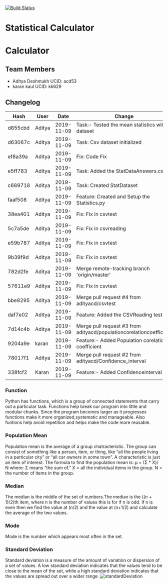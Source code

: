 [![Build Status](https://travis-ci.org/adityacd/StatisticalCalculator.svg?branch=master)](https://travis-ci.org/adityacd/StatisticalCalculator)

# Statistical Calculator

# Calculator

## Team Members
* Aditya Deshmukh UCID: acd53
* karan kaul UCID: kk629

## Changelog
|Hash|User       |Date |Change
|-------|------ |----------|-------------------------------------------------------------------------------------------|
|d855cbd|Aditya|2019-11-09|Task:- Tested the mean statistics with dataset                                             |
|d63067c|Aditya|2019-11-09|Task: Csv dataset initialized                                                              |
|ef8a39a|Aditya|2019-11-09|Fix: Code Fix                                                                              |
|e5ff783|Aditya|2019-11-09|Task: Added the StatDataAnswers.csv                                                        |
|c689718|Aditya|2019-11-09|Task: Created StatDataset                                                                  |
|faaf508|Aditya|2019-11-09|Feature: Created and Setup the Statistics.py                                               |
|38ea401|Aditya|2019-11-09|Fix: Fix in csvtest                                                                        |
|5c7a5de|Aditya|2019-11-09|Fix: Fix in csvreading                                                                     |
|e59b787|Aditya|2019-11-09|Fix: Fix in csvtest                                                                        |
|9b39f9d|Aditya|2019-11-09|Fix: Fix in csvtest                                                                        |
|782d2fe|Aditya|2019-11-09|Merge remote-tracking branch 'origin/master'                                               |
|57611e9|Aditya|2019-11-09|Fix: Fix in csvtest                                                                        |
|bbe8295|Aditya|2019-11-09|Merge pull request #4 from adityacd/csvtest                                                |
|daf7e02|Aditya|2019-11-09|Feature: Added the CSVReading test                                                         |
|7d14c4b|Aditya|2019-11-09|Merge pull request #3 from adityacd/populationcorelationcoefficient                        |
|9204a9e|karan |2019-11-09 |Feature:- Added Population corelation coefficient                                          |
|78017f1|Aditya|2019-11-09 |Merge pull request #2 from adityacd/Confidence_interval                                   |
|338fcf2|Karan|2019-11-09  |Feature:- Added Confidenceinterval                                                        |

### Function 
Python has functions, which is a group of connected statements that carry out a particular task. Functions help break our program into little and modular chunks. Since the program becomes  larger as it progresses functions make it more organized,systematic and manageable. Also funtions help avoid repetition and helps make the code more reusable. 

### Population Mean
Population mean is the average of a group chatracteristic. The group can consist of something like  a person, item, or thing, like “all the people living in a particular city” or “all car owners in some town”. A characteristic is just an item of interest. 
The formula to find the population mean is:
μ = (Σ * X)/ N
where:
Σ means “the sum of.”
X = all the individual items in the group.
N = the number of items in the group.

### Median 
The median is the middle of the set of numbers.The median is the ((n + 1)/2)th item, where n is the number of values this is for if n is odd. If n is even then we find the value at (n/2) and the value at (n+1/2) and calculate the average of the two values.

### Mode
Mode is the number which appears most often in the set.

### Standard Deviation
Standard deviation is a measure of the amount of variation or dispersion of a set of values. A low standard deviation indicates that the values tend to be close to the mean of the set, while a high standard deviation indicates that the values are spread out over a wider range.
![standardDeviation](/dekstop/sd.png)


